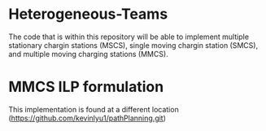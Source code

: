 # Heterogeneous-Teams
The code that is within this repository will be able to implement multiple stationary chargin stations (MSCS), single moving chargin station (SMCS), and multiple moving charging stations (MMCS).

# MMCS ILP formulation
This implementation is found at a different location (https://github.com/kevinlyu1/pathPlanning.git)
